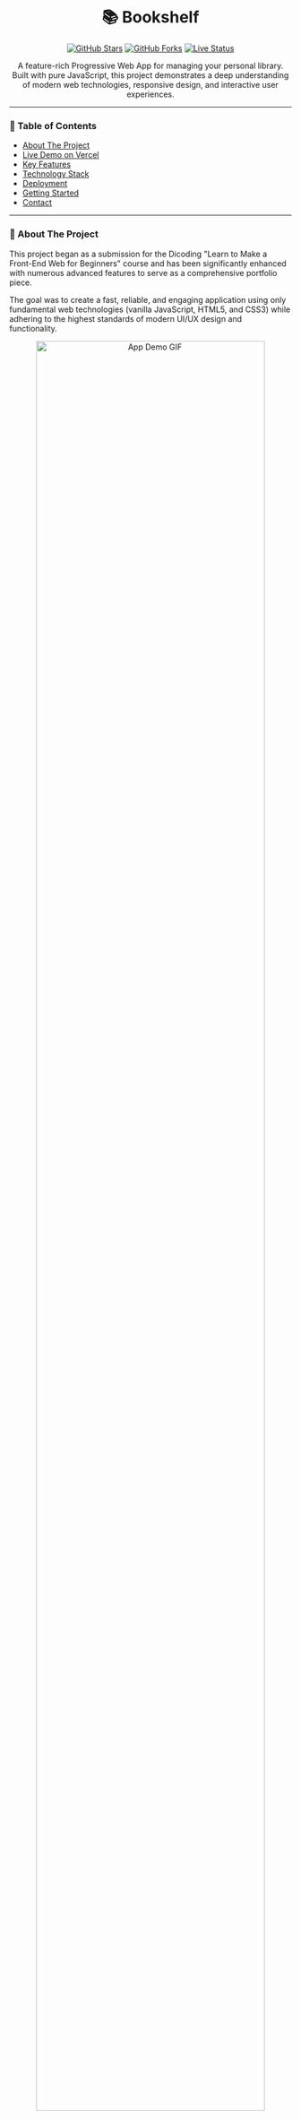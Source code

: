 <h1 align="center">📚  Bookshelf </h1>

<p align="center">
    <a href="https://github.com/suryahanjaya/bookshelf/stargazers"><img src="https://img.shields.io/github/stars/suryahanjaya/bookshelf?style=for-the-badge&logo=github" alt="GitHub Stars"></a>
    <a href="https://github.com/suryahanjaya/bookshelf/network/members"><img src="https://img.shields.io/github/forks/suryahanjaya/bookshelf?style=for-the-badge&logo=github" alt="GitHub Forks"></a>
    <a href="https://bookshelf-suryahanjaya.vercel.app/"><img src="https://img.shields.io/website?style=for-the-badge&up_message=online&url=https%3A%2F%2Fbookshelf-suryahanjaya.vercel.app%2F" alt="Live Status"></a>
</p>

<p align="center">
  A feature-rich Progressive Web App for managing your personal library. Built with pure JavaScript, this project demonstrates a deep understanding of modern web technologies, responsive design, and interactive user experiences.
</p>

---

### 📖 Table of Contents
- [About The Project](#-about-the-project)
- [Live Demo on Vercel](#-live-demo-on-vercel)
- [Key Features](#-key-features)
- [Technology Stack](#-technology-stack)
- [Deployment](#-deployment)
- [Getting Started](#-getting-started)
- [Contact](#-contact)

---

### 🎯 About The Project

This project began as a submission for the Dicoding "Learn to Make a Front-End Web for Beginners" course and has been significantly enhanced with numerous advanced features to serve as a comprehensive portfolio piece.

The goal was to create a fast, reliable, and engaging application using only fundamental web technologies (vanilla JavaScript, HTML5, and CSS3) while adhering to the highest standards of modern UI/UX design and functionality.

<p align="center">
  <img src="https://i.imgur.com/your-demo.gif" alt="App Demo GIF" width="90%">
</p>

---

### 🚀 Live Demo on Vercel

The application is deployed and live, thanks to Vercel's seamless integration with GitHub.

**[Visit the live application here!](https://bookshelf-suryahanjaya.vercel.app/)**

---

### ✨ Key Features

-   **📚 Full CRUD Functionality**: Add, Edit, and Delete books from your library.
-   **💾 Local Storage Persistence**: All data is saved in your browser, so your library is always there when you return.
-   **🌓 Dynamic Dark/Light Theme**: A beautiful theme-aware UI that respects your device's settings.
-   **📊 Interactive Analytics Chart**: A dynamic bar chart (powered by Chart.js) that visualizes the number of books added per year and adapts to the current theme.
-   **🔍 Advanced Controls**: Instantly **search** by title, **filter** by completion status, and **sort** by title or year.
-   **🎨 Premium UI/UX**:
    -   Stunning **Glassmorphism** design with a dynamic, animated **Aurora background**.
    -   Interactive **3D Tilt Effect** on book cards for a delightful microinteraction.
    -   Custom **SVG illustrations** for empty states to enhance user experience.
    -   Smooth welcome animations and a professional, polished layout.
-   **⏱️ Real-time Clock**: Displays the current date and time.

---

### 💻 Technology Stack

This project demonstrates strong foundational skills, built without any major frameworks.

-   ![HTML5](https://img.shields.io/badge/HTML5-E34F26?style=for-the-badge&logo=html5&logoColor=white)
-   ![CSS3](https://img.shields.io/badge/CSS3-1572B6?style=for-the-badge&logo=css3&logoColor=white)
-   ![JavaScript](https://img.shields.io/badge/JavaScript-F7DF1E?style=for-the-badge&logo=javascript&logoColor=black) (ES6+)
-   **Libraries:** Chart.js, Vanilla-Tilt.js, Font Awesome

---

### 🌐 Deployment

This project is deployed on **Vercel**. The workflow is streamlined for continuous deployment:
1.  The GitHub repository is linked to a Vercel project.
2.  Every `git push` to the `main` branch automatically triggers a new deployment.
3.  Vercel's platform recognizes the project as a static site and handles the build and deployment process with zero configuration.

---

### 🛠️ Getting Started

To get a local copy up and running, follow these simple steps.

1.  **Clone the repository:**
    ```sh
    git clone [https://github.com/suryahanjaya/your-repo-name.git](https://github.com/suryahanjaya/your-repo-name.git)
    ```
2.  **Navigate to the project directory:**
    ```sh
    cd your-repo-name
    ```
3.  **Run the project:**
    Simply open the `index.html` file in your browser. For the best experience and to test PWA features, it's recommended to use a local server like the **"Live Server"** extension in Visual Studio Code.

---

### 👤 Contact

**Surya Hanjaya**

-   GitHub: [@suryahanjaya](https://github.com/suryahanjaya?tab=repositories)
-   LinkedIn: [Surya Hanjaya](https://www.linkedin.com/in/surya-hanjaya/)
-   Feel free to reach out with any questions or feedback!
